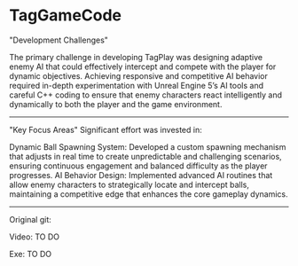 # TagGameCode

"Development Challenges"

The primary challenge in developing TagPlay was designing adaptive enemy AI that could effectively intercept and compete with the player for dynamic objectives. Achieving responsive and competitive AI behavior required in-depth experimentation with Unreal Engine 5’s AI tools and careful C++ coding to ensure that enemy characters react intelligently and dynamically to both the player and the game environment.

---------------------

"Key Focus Areas"
Significant effort was invested in:

Dynamic Ball Spawning System: Developed a custom spawning mechanism that adjusts in real time to create unpredictable and challenging scenarios, ensuring continuous engagement and balanced difficulty as the player progresses.
AI Behavior Design: Implemented advanced AI routines that allow enemy characters to strategically locate and intercept balls, maintaining a competitive edge that enhances the core gameplay dynamics.

---------------------

Original git:

Video: TO DO

Exe: TO DO
